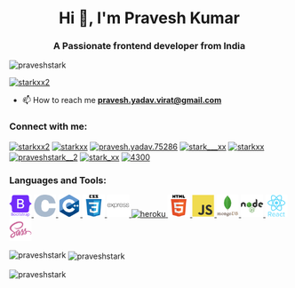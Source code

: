 <h1 align="center">Hi 👋, I'm Pravesh Kumar</h1>
<h3 align="center">A Passionate frontend developer from India</h3>

<p align="left"> <img src="https://komarev.com/ghpvc/?username=praveshstark&label=Profile%20views&color=0e75b6&style=flat" alt="praveshstark" /> </p>

<p align="left"> <a href="https://twitter.com/starkxx2" target="blank"><img src="https://img.shields.io/twitter/follow/starkxx2?logo=twitter&style=for-the-badge" alt="starkxx2" /></a> </p>

- 📫 How to reach me **pravesh.yadav.virat@gmail.com**

<h3 align="left">Connect with me:</h3>
<p align="left">
<a href="https://twitter.com/starkxx2" target="blank"><img align="center" src="https://cdn.jsdelivr.net/npm/simple-icons@3.0.1/icons/twitter.svg" alt="starkxx2" height="30" width="40" /></a>
<a href="https://linkedin.com/in/starkxx" target="blank"><img align="center" src="https://cdn.jsdelivr.net/npm/simple-icons@3.0.1/icons/linkedin.svg" alt="starkxx" height="30" width="40" /></a>
<a href="https://fb.com/pravesh.yadav.75286" target="blank"><img align="center" src="https://cdn.jsdelivr.net/npm/simple-icons@3.0.1/icons/facebook.svg" alt="pravesh.yadav.75286" height="30" width="40" /></a>
<a href="https://instagram.com/stark___xx" target="blank"><img align="center" src="https://cdn.jsdelivr.net/npm/simple-icons@3.0.1/icons/instagram.svg" alt="stark___xx" height="30" width="40" /></a>
<a href="https://www.codechef.com/users/starkxx" target="blank"><img align="center" src="https://cdn.jsdelivr.net/npm/simple-icons@3.1.0/icons/codechef.svg" alt="starkxx" height="30" width="40" /></a>
<a href="https://www.hackerrank.com/praveshstark__2" target="blank"><img align="center" src="https://cdn.jsdelivr.net/npm/simple-icons@3.0.1/icons/hackerrank.svg" alt="praveshstark__2" height="30" width="40" /></a>
<a href="https://codeforces.com/profile/stark_xx" target="blank"><img align="center" src="https://cdn.jsdelivr.net/npm/simple-icons@3.0.1/icons/codeforces.svg" alt="stark_xx" height="30" width="40" /></a>
<a href="https://discord.gg/4300" target="blank"><img align="center" src="https://cdn.jsdelivr.net/npm/simple-icons@3.0.1/icons/discord.svg" alt="4300" height="30" width="40" /></a>
</p>

<h3 align="left">Languages and Tools:</h3>
<p align="left"> <a href="https://getbootstrap.com" target="_blank"> <img src="https://raw.githubusercontent.com/devicons/devicon/master/icons/bootstrap/bootstrap-plain-wordmark.svg" alt="bootstrap" width="40" height="40"/> </a> <a href="https://www.cprogramming.com/" target="_blank"> <img src="https://raw.githubusercontent.com/devicons/devicon/master/icons/c/c-original.svg" alt="c" width="40" height="40"/> </a> <a href="https://www.w3schools.com/cpp/" target="_blank"> <img src="https://raw.githubusercontent.com/devicons/devicon/master/icons/cplusplus/cplusplus-original.svg" alt="cplusplus" width="40" height="40"/> </a> <a href="https://www.w3schools.com/css/" target="_blank"> <img src="https://raw.githubusercontent.com/devicons/devicon/master/icons/css3/css3-original-wordmark.svg" alt="css3" width="40" height="40"/> </a> <a href="https://expressjs.com" target="_blank"> <img src="https://raw.githubusercontent.com/devicons/devicon/master/icons/express/express-original-wordmark.svg" alt="express" width="40" height="40"/> </a> <a href="https://heroku.com" target="_blank"> <img src="https://www.vectorlogo.zone/logos/heroku/heroku-icon.svg" alt="heroku" width="40" height="40"/> </a> <a href="https://www.w3.org/html/" target="_blank"> <img src="https://raw.githubusercontent.com/devicons/devicon/master/icons/html5/html5-original-wordmark.svg" alt="html5" width="40" height="40"/> </a> <a href="https://developer.mozilla.org/en-US/docs/Web/JavaScript" target="_blank"> <img src="https://raw.githubusercontent.com/devicons/devicon/master/icons/javascript/javascript-original.svg" alt="javascript" width="40" height="40"/> </a> <a href="https://www.mongodb.com/" target="_blank"> <img src="https://raw.githubusercontent.com/devicons/devicon/master/icons/mongodb/mongodb-original-wordmark.svg" alt="mongodb" width="40" height="40"/> </a> <a href="https://nodejs.org" target="_blank"> <img src="https://raw.githubusercontent.com/devicons/devicon/master/icons/nodejs/nodejs-original-wordmark.svg" alt="nodejs" width="40" height="40"/> </a> <a href="https://reactjs.org/" target="_blank"> <img src="https://raw.githubusercontent.com/devicons/devicon/master/icons/react/react-original-wordmark.svg" alt="react" width="40" height="40"/> </a> <a href="https://sass-lang.com" target="_blank"> <img src="https://raw.githubusercontent.com/devicons/devicon/master/icons/sass/sass-original.svg" alt="sass" width="40" height="40"/> </a> </p>

<p><img align="left" src="https://github-readme-stats.vercel.app/api/top-langs?username=praveshstark&show_icons=true&locale=en&layout=compact" alt="praveshstark" /></p>

<p>&nbsp;<img align="center" src="https://github-readme-stats.vercel.app/api?username=praveshstark&show_icons=true&locale=en" alt="praveshstark" /></p>

<p><img align="center" src="https://github-readme-streak-stats.herokuapp.com/?user=praveshstark&" alt="praveshstark" /></p>
